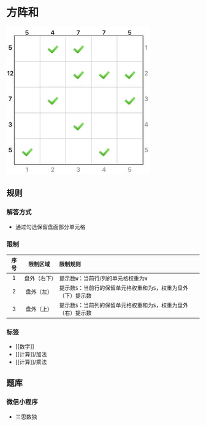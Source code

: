 # 方阵和

![题](../images/方阵和.png)

## 规则

### 解答方式

- 通过勾选保留盘面部分单元格

### 限制

| 序号  |  限制区域  | 限制规则                                |
|:---:|:------:|:------------------------------------|
|  1  | 盘外（右下） | 提示数`W`：当前行/列的单元格权重为`W`              |
|  2  | 盘外（左）  | 提示数`S`：当前行的保留单元格权重和为`S`，权重为盘外（下）提示数 |
|  3  | 盘外（上）  | 提示数`S`：当前列的保留单元格权重和为`S`，权重为盘外（右）提示数 |

### 标签

- [[数字]]
- [[计算]]/加法
- [[计算]]/乘法

## 题库

### 微信小程序

- 三思数独
